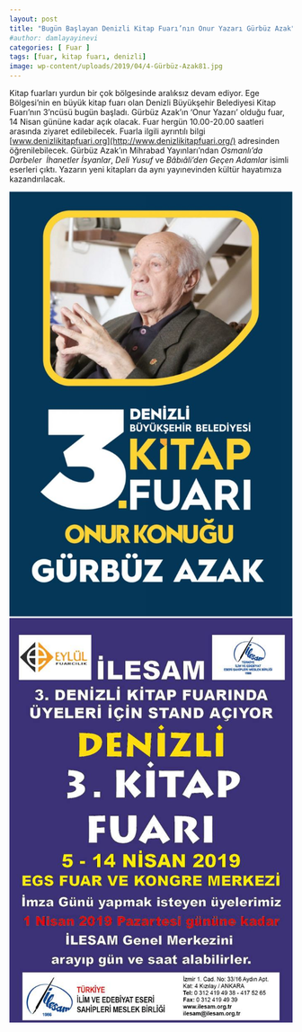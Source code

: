 ```yaml
---
layout: post
title: "Bugün Başlayan Denizli Kitap Fuarı’nın Onur Yazarı Gürbüz Azak"
#author: damlayayinevi
categories: [ Fuar ]
tags: [fuar, kitap fuarı, denizli]
image: wp-content/uploads/2019/04/4-Gürbüz-Azak81.jpg
---
```


Kitap fuarları yurdun bir çok bölgesinde aralıksız devam ediyor. Ege Bölgesi’nin en büyük kitap fuarı olan Denizli Büyükşehir Belediyesi Kitap Fuarı’nın 3’ncüsü bugün başladı. Gürbüz Azak’ın ‘Onur Yazarı’ olduğu fuar, 14 Nisan gününe kadar açık olacak. Fuar hergün 10.00-20.00 saatleri arasında ziyaret edilebilecek. Fuarla ilgili ayrıntılı bilgi [www.denizlikitapfuari.org](http://www.denizlikitapfuari.org/) adresinden öğrenilebilecek. Gürbüz Azak’ın Mihrabad Yayınları’ndan _Osmanlı’da Darbeler &nbsp;İhanetler İsyanlar_, _Deli Yusuf_ ve _Bâbıâli’den Geçen Adamlar_ isimli eserleri çıktı. Yazarın yeni kitapları da aynı yayınevinden kültür hayatımıza kazandırılacak.  

<img src="wp-content/uploads/2019/04/2-Gürbüz-Azak-denizlide-683x1024.jpg" alt=""/>
<img src="wp-content/uploads/2019/04/5-Denizli-Fuarı-afişi.jpg" alt="" />